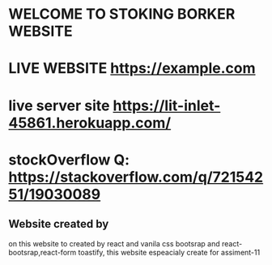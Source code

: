 # WELCOME TO STOKING BORKER WEBSITE

# LIVE WEBSITE https://example.com
# live server site https://lit-inlet-45861.herokuapp.com/
# stockOverflow Q: https://stackoverflow.com/q/72154251/19030089


## Website created by
on this website to created by react  and vanila css bootsrap and react-bootsrap,react-form toastify, this website espeacialy create for assiment-11


